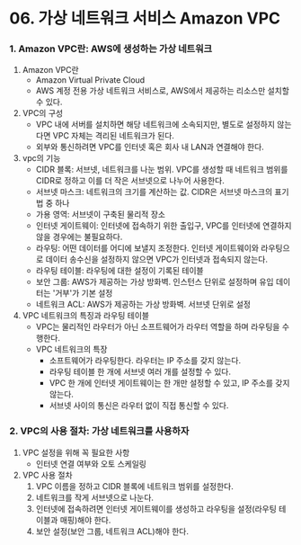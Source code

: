 # 06. 가상 네트워크 서비스 Amazon VPC

### 1. Amazon VPC란: AWS에 생성하는 가상 네트워크

1. Amazon VPC란
   - Amazon Virtual Private Cloud
   - AWS 계정 전용 가상 네트워크 서비스로, AWS에서 제공하는 리소스만 설치할 수 있다.
2. VPC의 구성
   - VPC 내에 서버를 설치하면 해당 네트워크에 소속되지만, 별도로 설정하지 않는다면 VPC 자체는 격리된 네트워크가 된다.
   - 외부와 통신하려면 VPC를 인터넷 혹은 회사 내 LAN과 연결해야 한다.
3. vpc의 기능
   - CIDR 블록: 서브넷, 네트워크를 나눈 범위. VPC를 생성할 때 네트워크 범위를 CIDR로 정하고 이를 더 작은 서브넷으로 나누어 사용한다.
   - 서브넷 마스크: 네트워크의 크기를 계산하는 값. CIDR은 서브넷 마스크의 표기법 중 하나
   - 가용 영역: 서브넷이 구축된 물리적 장소
   - 인터넷 게이트웨이: 인터넷에 접속하기 위한 출입구, VPC를 인터넷에 연결하지 않을 경우에는 불필요하다.
   - 라우팅: 어떤 데이터를 어디에 보낼지 조정한다. 인터넷 게이트웨이와 라우팅으로 데이터 송수신을 설정하지 않으면 VPC가 인터넷과 접속되지 않는다.
   - 라우팅 테이블: 라우팅에 대한 설정이 기록된 테이블
   - 보안 그룹: AWS가 제공하는 가상 방화벽. 인스턴스 단위로 설정하며 유입 데이터는 '거부'가 기본 설정
   - 네트워크 ACL: AWS가 제공하는 가상 방화벽. 서브넷 단위로 설정
4. VPC 네트워크의 특징과 라우팅 테이블
   - VPC는 물리적인 라우터가 아닌 소프트웨어가 라우터 역할을 하며 라우팅을 수행한다.
   - VPC 네트워크의 특장
     - 소프트웨어가 라우팅한다. 라우터는 IP 주소를 갖지 않는다.
     - 라우팅 테이블 한 개에 서브넷 여러 개를 설정할 수 있다.
     - VPC 한 개에 인터넷 게이트웨이는 한 개만 설정할 수 있고, IP 주소를 갖지 않는다.
     - 서브넷 사이의 통신은 라우터 없이 직접 통신할 수 있다.



### 2. VPC의 사용 절차: 가상 네트워크를 사용하자

1. VPC 설정을 위해 꼭 필요한 사항
   - 인터넷 연결 여부와 오토 스케일링
2. VPC 사용 절차
   1. VPC 이름을 정하고 CIDR 블록에 네트워크 범위를 설정한다.
   2. 네트워크를 작게 서브넷으로 나눈다.
   3. 인터넷에 접속하려면 인터넷 게이트웨이를 생성하고 라우팅을 설정(라우팅 테이블과 매핑)해야 한다.
   4. 보안 설정(보안 그룹, 네트워크 ACL)해야 한다.